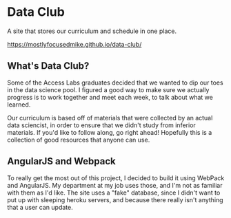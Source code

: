 # Data Club
A site that stores our curriculum and schedule in one place.


https://mostlyfocusedmike.github.io/data-club/

## What's Data Club? 
Some of the Access Labs graduates decided that we wanted to dip our toes in the data science pool. 
I figured a good way to make sure we actually progress is to work together and meet each week, to
talk about what we learned. 

Our curriculum is based off of materials that were collected by an actual data sciencist, in order to 
ensure that we didn't study from inferior materials. If you'd like to follow along, go right ahead! 
Hopefully this is a collection of good resources that anyone can use.

## AngularJS and Webpack
To really get the most out of this project, I decided to build it using WebPack and AngularJS. 
My department at my job uses those, and I'm not as familiar with them as I'd like. The site uses a 
"fake" database, since I didn't want to put up with sleeping heroku servers, and because there really
isn't anything that a user can update. 
